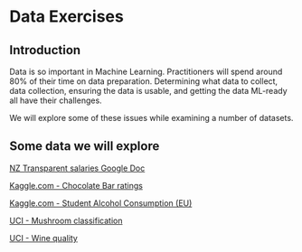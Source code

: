 # Data Exercises

## Introduction
Data is so important in Machine Learning. Practitioners will spend around 80% of their time on data preparation. Determining what data to collect, data collection, ensuring the data is usable, and getting the data ML-ready all have their challenges.

We will explore some of these issues while examining a number of datasets.

## Some data we will explore

[NZ Transparent salaries Google Doc](https://docs.google.com/spreadsheets/d/19XLMJBBuHJslRdni85bQFHaJ94GjXyENgcAHVsHsv0k/edit?usp=sharing)

[Kaggle.com - Chocolate Bar ratings](https://www.kaggle.com/rtatman/chocolate-bar-ratings)

[Kaggle.com - Student Alcohol Consumption (EU)](https://www.kaggle.com/uciml/student-alcohol-consumption)

[UCI - Mushroom classification](https://archive.ics.uci.edu/ml/datasets/Mushroom)

[UCI - Wine quality](https://archive.ics.uci.edu/ml/datasets/Wine+Quality)
